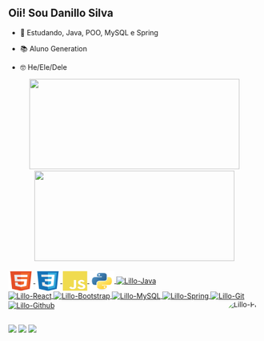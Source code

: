 ## Oii! Sou Danillo Silva

- :seedling: Estudando, Java, POO, MySQL e Spring

- :books: Aluno Generation

- :nerd_face: He/Ele/Dele


<div align="center">
  <a href="https://github.com/Lillow">
  <img width="420px" height="180em" src="https://github-readme-stats.vercel.app/api?username=Lillow&show_icons=true&theme=dark&include_all_commits=true&count_private=true"/>
  <img width="400px" height="180em" src="https://github-readme-stats.vercel.app/api/top-langs/?username=Lillow&layout=compact&langs_count=7&theme=dark"/>
</div>
  
<div style="display: inline_block"><br>
  <img align="center" alt="Lillo-HTML" height="40" width="50" src="https://raw.githubusercontent.com/devicons/devicon/master/icons/html5/html5-original.svg">
  <img align="center" alt="Lillo-CSS" height="40" width="50" src="https://raw.githubusercontent.com/devicons/devicon/master/icons/css3/css3-original.svg">
   <img align="center" alt="Lillo-Js" height="40" width="50" src="https://raw.githubusercontent.com/devicons/devicon/master/icons/javascript/javascript-plain.svg">
  <img align="center" alt="Lillo-Python" height="40" width="50" src="https://raw.githubusercontent.com/devicons/devicon/master/icons/python/python-original.svg">
  <img align="center" alt="Lillo-Java" height="40" width="50" src="https://cdn.jsdelivr.net/gh/devicons/devicon/icons/java/java-original.svg" /><br>
  <img align="center" alt="Lillo-React" height="40" width="50" src="https://cdn.jsdelivr.net/gh/devicons/devicon/icons/react/react-original.svg" />
  <img align="center" alt="Lillo-Bootstrap" height="40" width="50" src="https://cdn.jsdelivr.net/gh/devicons/devicon/icons/bootstrap/bootstrap-plain-wordmark.svg"/>
  <img align="center" alt="Lillo-MySQL" height="40" width="50" src="https://cdn.jsdelivr.net/gh/devicons/devicon/icons/mysql/mysql-original.svg"/>
  <img align="center" alt="Lillo-Spring" height="40" width="50" src="https://cdn.jsdelivr.net/gh/devicons/devicon/icons/spring/spring-original.svg"/>
  <img align="center" alt="Lillo-Git" height="40" width="50" src="https://cdn.jsdelivr.net/gh/devicons/devicon/icons/git/git-original.svg" />
  <img align="center" alt="Lillo-Github" height="40" width="50" src="https://cdn.jsdelivr.net/gh/devicons/devicon/icons/github/github-original.svg" />
  
  <img align="right" alt="Lillo-Pic" height="150" style="border-radius:50px;" src="https://media.discordapp.net/attachments/871906649433059488/894355307780775956/5p4uo1.gif"/>
</div>

  
##
  
<div> 
  <a href="https://www.instagram.com/danillordm19/" target="_blank"><img src="https://img.shields.io/badge/Instagram-E4405F?style=for-the-badge&logo=instagram&logoColor=white" target="_blank"></a>
  <a href = "mailto:danillordm@gmail.com"><img src="https://img.shields.io/badge/-Gmail-%23333?style=for-the-badge&logo=gmail&logoColor=white" target="_blank"></a>
  <a href="https://www.linkedin.com/in/danillo-silva-b861a393/" target="_blank"><img src="https://img.shields.io/badge/-LinkedIn-%230077B5?style=for-the-badge&logo=linkedin&logoColor=white" target="_blank"></a>

</div>

